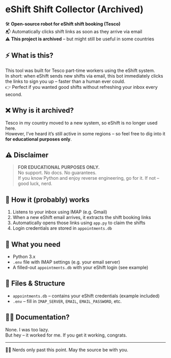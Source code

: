 # eShift Shift Collector (Archived)

🛠️ **Open-source robot for eShift shift booking (Tesco)**  
📬 Automatically clicks shift links as soon as they arrive via email  
⚠️ **This project is archived** – but might still be useful in some countries

## ⚡ What is this?

This tool was built for Tesco part-time workers using the eShift system.  
In short: when eShift sends new shifts via email, this bot immediately clicks the links to sign you up – faster than a human ever could.  
👉 Perfect if you wanted good shifts without refreshing your inbox every second.

## ❌ Why is it archived?

Tesco in my country moved to a new system, so eShift is no longer used here.  
However, I’ve heard it’s still active in some regions – so feel free to dig into it **for educational purposes only**.

## ⚠️ Disclaimer

> **FOR EDUCATIONAL PURPOSES ONLY.**  
> No support. No docs. No guarantees.  
> If you know Python and enjoy reverse engineering, go for it. If not – good luck, nerd.

## 🧠 How it (probably) works

1. Listens to your inbox using IMAP (e.g. Gmail)
2. When a new eShift email arrives, it extracts the shift booking links
3. Automatically opens those links using `app.py` to claim the shifts
4. Login credentials are stored in `appointments.db`

## 🔧 What you need

- Python 3.x
- `.env` file with IMAP settings (e.g. your email server)
- A filled-out `appointments.db` with your eShift login (see example)


## 📁 Files & Structure

- `appointments.db` – contains your eShift credentials (example included)
- `.env` – fill in `IMAP_SERVER`, `EMAIL`, `EMAIL_PASSWORD`, etc.

## 🤷‍♂️ Documentation?

None. I was too lazy.  
But hey – it worked for me. If you get it working, congrats.

---

🧙‍♂️ Nerds only past this point. May the source be with you.
